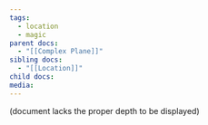 ```yaml
---
tags:
  - location
  - magic
parent docs:
  - "[[Complex Plane]]"
sibling docs:
  - "[[Location]]"
child docs: 
media:
---
```

(document lacks the proper depth to be displayed)